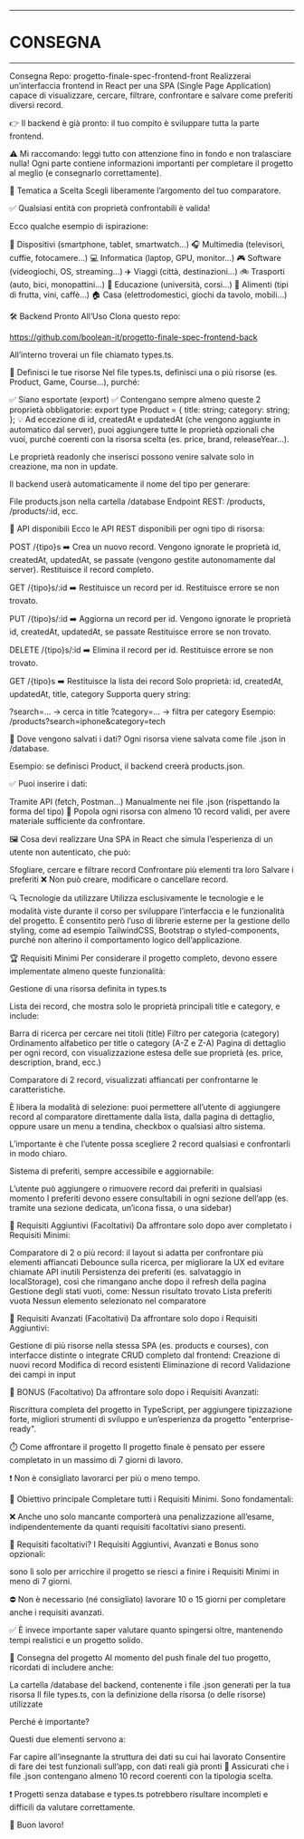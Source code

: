 ***************************************************************************************
# CONSEGNA
***************************************************************************************


Consegna
Repo: progetto-finale-spec-frontend-front
Realizzerai un’interfaccia frontend in React per una SPA (Single Page Application) capace di visualizzare, cercare, filtrare, confrontare e salvare come preferiti diversi record.


👉 Il backend è già pronto: il tuo compito è sviluppare tutta la parte frontend.


⚠️ Mi raccomando: leggi tutto con attenzione fino in fondo e non tralasciare nulla! Ogni parte contiene informazioni importanti per completare il progetto al meglio (e consegnarlo correttamente).


🎨 Tematica a Scelta
Scegli liberamente l’argomento del tuo comparatore.

✅ Qualsiasi entità con proprietà confrontabili è valida!

Ecco qualche esempio di ispirazione:

📱 Dispositivi (smartphone, tablet, smartwatch…)
🎧 Multimedia (televisori, cuffie, fotocamere…)
💻 Informatica (laptop, GPU, monitor…)
🎮 Software (videogiochi, OS, streaming…)
✈️ Viaggi (città, destinazioni…)
🚲 Trasporti (auto, bici, monopattini…)
🧠 Educazione (università, corsi…)
🍎 Alimenti (tipi di frutta, vini, caffè…)
🏠 Casa (elettrodomestici, giochi da tavolo, mobili…)


🛠️ Backend Pronto All’Uso
Clona questo repo:

https://github.com/boolean-it/progetto-finale-spec-frontend-back

All’interno troverai un file chiamato types.ts.


🔧 Definisci le tue risorse
Nel file types.ts, definisci una o più risorse (es. Product, Game, Course...), purché:

✅ Siano esportate (export)
✅ Contengano sempre almeno queste 2 proprietà obbligatorie:
export type Product = {
  title: string;
  category: string;
};
💡 Ad eccezione di id, createdAt e updatedAt (che vengono aggiunte in automatico dal server), puoi aggiungere tutte le proprietà opzionali che vuoi, purché coerenti con la risorsa scelta (es. price, brand, releaseYear...).

Le proprietà readonly che inserisci possono venire salvate solo in creazione, ma non in update.

Il backend userà automaticamente il nome del tipo per generare:

File products.json nella cartella /database
Endpoint REST: /products, /products/:id, ecc.

🔧 API disponibili
Ecco le API REST disponibili per ogni tipo di risorsa:

POST /{tipo}s ➡️ Crea un nuovo record. Vengono ignorate le proprietà id, createdAt, updatedAt, se passate (vengono gestite autonomamente dal server). Restituisce il record completo.

GET /{tipo}s/:id ➡️ Restituisce un record per id. Restituisce errore se non trovato.

PUT /{tipo}s/:id ➡️ Aggiorna un record per id. Vengono ignorate le proprietà id, createdAt, updatedAt, se passate Restituisce errore se non trovato.

DELETE /{tipo}s/:id ➡️ Elimina il record per id. Restituisce errore se non trovato.

GET /{tipo}s ➡️ Restituisce la lista dei record Solo proprietà: id, createdAt, updatedAt, title, category Supporta query string:

?search=... → cerca in title
?category=... → filtra per category
Esempio: /products?search=iphone&category=tech


🔧 Dove vengono salvati i dati?
Ogni risorsa viene salvata come file .json in /database.

Esempio: se definisci Product, il backend creerà products.json.

✅ Puoi inserire i dati:

Tramite API (fetch, Postman…)
Manualmente nei file .json (rispettando la forma del tipo)
📌 Popola ogni risorsa con almeno 10 record validi, per avere materiale sufficiente da confrontare.



🖼️ Cosa devi realizzare
Una SPA in React che simula l’esperienza di un utente non autenticato, che può:

Sfogliare, cercare e filtrare record
Confrontare più elementi tra loro
Salvare i preferiti
❌ Non può creare, modificare o cancellare record.



🔍 Tecnologie da utilizzare
Utilizza esclusivamente le tecnologie e le modalità viste durante il corso per sviluppare l’interfaccia e le funzionalità del progetto.
È consentito però l’uso di librerie esterne per la gestione dello styling, come ad esempio TailwindCSS, Bootstrap o styled-components, purché non alterino il comportamento logico dell’applicazione.


🏆 Requisiti Minimi
Per considerare il progetto completo, devono essere implementate almeno queste funzionalità:

Gestione di una risorsa definita in types.ts

Lista dei record, che mostra solo le proprietà principali title e category, e include:

Barra di ricerca per cercare nei titoli (title)
Filtro per categoria (category)
Ordinamento alfabetico per title o category (A-Z e Z-A)
Pagina di dettaglio per ogni record, con visualizzazione estesa delle sue proprietà (es. price, description, brand, ecc.)

Comparatore di 2 record, visualizzati affiancati per confrontarne le caratteristiche.

È libera la modalità di selezione: puoi permettere all’utente di aggiungere record al comparatore direttamente dalla lista, dalla pagina di dettaglio, oppure usare un menu a tendina, checkbox o qualsiasi altro sistema.

L’importante è che l’utente possa scegliere 2 record qualsiasi e confrontarli in modo chiaro.

Sistema di preferiti, sempre accessibile e aggiornabile:

L’utente può aggiungere o rimuovere record dai preferiti in qualsiasi momento
I preferiti devono essere consultabili in ogni sezione dell’app (es. tramite una sezione dedicata, un’icona fissa, o una sidebar)

🎯 Requisiti Aggiuntivi (Facoltativi)
Da affrontare solo dopo aver completato i Requisiti Minimi:

Comparatore di 2 o più record: il layout si adatta per confrontare più elementi affiancati
Debounce sulla ricerca, per migliorare la UX ed evitare chiamate API inutili
Persistenza dei preferiti (es. salvataggio in localStorage), così che rimangano anche dopo il refresh della pagina
Gestione degli stati vuoti, come:
Nessun risultato trovato
Lista preferiti vuota
Nessun elemento selezionato nel comparatore

🎯 Requisiti Avanzati (Facoltativi)
Da affrontare solo dopo i Requisiti Aggiuntivi:

Gestione di più risorse nella stessa SPA (es. products e courses), con interfacce distinte o integrate
CRUD completo dal frontend:
Creazione di nuovi record
Modifica di record esistenti
Eliminazione di record
Validazione dei campi in input

🎯 BONUS (Facoltativo)
Da affrontare solo dopo i Requisiti Avanzati:

Riscrittura completa del progetto in TypeScript, per aggiungere tipizzazione forte, migliori strumenti di sviluppo e un’esperienza da progetto "enterprise-ready".


⏱️ Come affrontare il progetto
Il progetto finale è pensato per essere completato in un massimo di 7 giorni di lavoro.

❗ Non è consigliato lavorarci per più o meno tempo.

📌 Obiettivo principale
Completare tutti i Requisiti Minimi. Sono fondamentali:

❌ Anche uno solo mancante comporterà una penalizzazione all’esame, indipendentemente da quanti requisiti facoltativi siano presenti.


📌 Requisiti facoltativi?
I Requisiti Aggiuntivi, Avanzati e Bonus sono opzionali:

sono lì solo per arricchire il progetto se riesci a finire i Requisiti Minimi in meno di 7 giorni.

⛔ Non è necessario (né consigliato) lavorare 10 o 15 giorni per completare anche i requisiti avanzati.

✅ È invece importante saper valutare quanto spingersi oltre, mantenendo tempi realistici e un progetto solido.

📌 Consegna del progetto
Al momento del push finale del tuo progetto, ricordati di includere anche:

La cartella /database del backend, contenente i file .json generati per la tua risorsa
Il file types.ts, con la definizione della risorsa (o delle risorse) utilizzate

Perché è importante?

Questi due elementi servono a:

Far capire all’insegnante la struttura dei dati su cui hai lavorato
Consentire di fare dei test funzionali sull’app, con dati reali già pronti
📌 Assicurati che i file .json contengano almeno 10 record coerenti con la tipologia scelta.

❗ Progetti senza database e types.ts potrebbero risultare incompleti e difficili da valutare correttamente.

💪 Buon lavoro!
